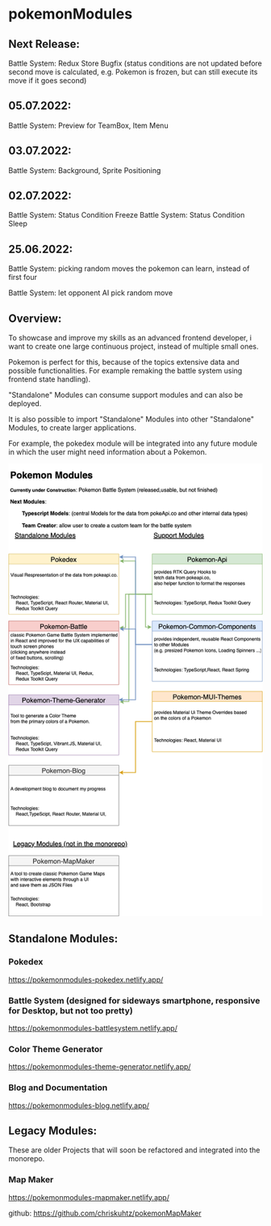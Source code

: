 

# pokemonModules

## Next Release: 
Battle System: Redux Store Bugfix (status conditions are not updated before second move is calculated, e.g. Pokemon is frozen, but can still execute its move if it goes second)

## 05.07.2022:  
Battle System: Preview for TeamBox, Item Menu

## 03.07.2022:  
Battle System: Background, Sprite Positioning

## 02.07.2022:  
Battle System: Status Condition Freeze
Battle System: Status Condition Sleep

## 25.06.2022: 
Battle System: picking random moves the pokemon can learn, instead of first four

Battle System: let opponent AI pick random move



## Overview:

To showcase and improve my skills as an advanced frontend developer, i want to create one large continuous project, instead of multiple small ones.

Pokemon is perfect for this, because of the topics extensive data and possible functionalities. For example remaking the battle system using frontend state handling).

"Standalone" Modules can consume support modules and can also be deployed. 

It is also possible to import "Standalone" Modules into other "Standalone" Modules, to create larger applications.

For example, the pokedex module will be integrated into any future module in which the user might need information about a Pokemon.

![](monorepo.drawio.png)

## Standalone Modules:

### Pokedex
https://pokemonmodules-pokedex.netlify.app/

### Battle System (designed for sideways smartphone, responsive for Desktop, but not too pretty)
https://pokemonmodules-battlesystem.netlify.app/

### Color Theme Generator
https://pokemonmodules-theme-generator.netlify.app/

### Blog and Documentation
https://pokemonmodules-blog.netlify.app/





## Legacy Modules:
These are older Projects that will soon be refactored and integrated into the monorepo.

### Map Maker
https://pokemonmodules-mapmaker.netlify.app/

github: https://github.com/chriskuhtz/pokemonMapMaker



